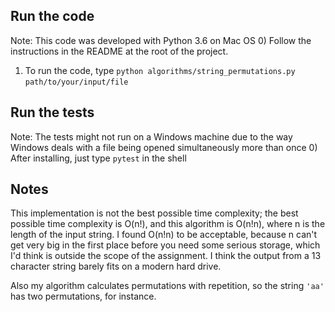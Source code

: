 ## Run the code
Note: This code was developed with Python 3.6 on Mac OS
0) Follow the instructions in the README at the root of the project.
1) To run the code, type `python algorithms/string_permutations.py` `path/to/your/input/file`
## Run the tests
Note: The tests might not run on a Windows machine due to the way Windows deals with a file being opened simultaneously more than once
0) After installing, just type `pytest` in the shell
## Notes
This implementation is not the best possible time complexity; the best possible time complexity is O(n!), and this algorithm is O(n!n), where n is the length of the input string. I found O(n!n) to be acceptable, because n can't get very big in the first place before you need some serious storage, which I'd think is outside the scope of the assignment. I think the output from a 13 character string barely fits on a modern hard drive.

Also my algorithm calculates permutations with repetition, so the string `'aa'` has two permutations, for instance.